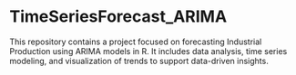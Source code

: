 # TimeSeriesForecast_ARIMA
This repository contains a project focused on forecasting Industrial Production using ARIMA models in R. It includes data analysis, time series modeling, and visualization of trends to support data-driven insights.

